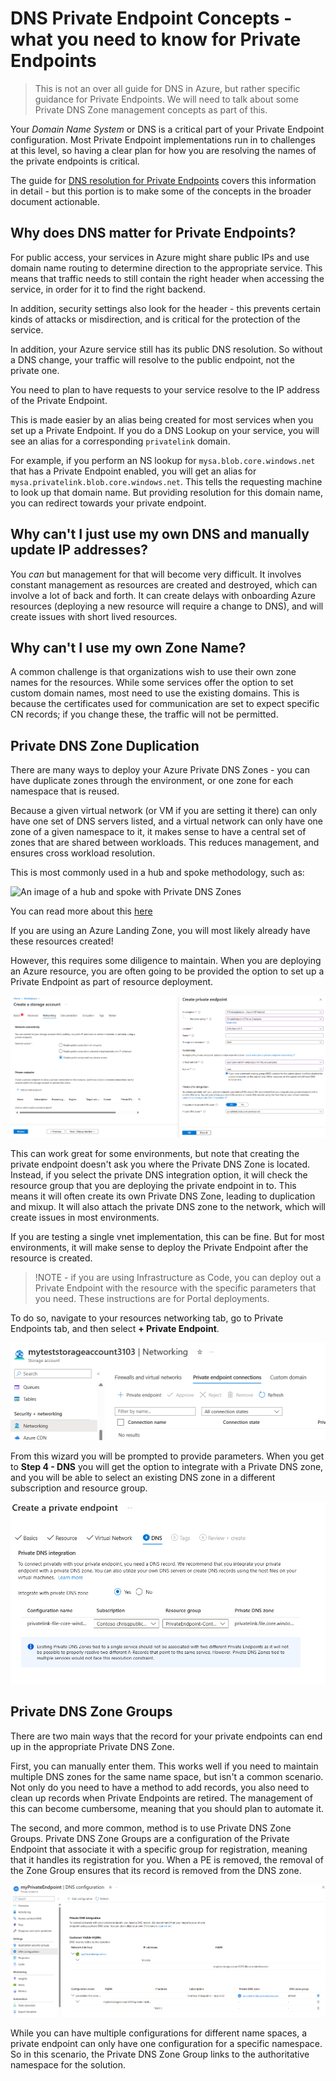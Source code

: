 # DNS Private Endpoint Concepts -  what you need to know for Private Endpoints

> This is not an over all guide for DNS in Azure, but rather specific guidance for Private Endpoints.  We will need to talk about some Private DNS Zone management concepts as part of this.

Your *Domain Name System* or DNS is a critical part of your Private Endpoint configuration.  Most Private Endpoint implementations run in to challenges at this level, so having a clear plan for how you are resolving the names of the private endpoints is critical.

The guide for [DNS resolution for Private Endpoints](https://learn.microsoft.com/azure/private-link/private-endpoint-dns) covers this information in detail - but this portion is to make some of the concepts in the broader document actionable.

## Why does DNS matter for Private Endpoints?

For public access, your services in Azure might share public IPs and use domain name routing to determine direction to the appropriate service.  This means that traffic needs to still contain the right header when accessing the service, in order for it to find the right backend.

In addition, security settings also look for the header - this prevents certain kinds of attacks or misdirection, and is critical for the protection of the service.

In addition, your Azure service still has its public DNS resolution.  So without a DNS change, your traffic will resolve to the public endpoint, not the private one.

You need to plan to have requests to your service resolve to the IP address of the Private Endpoint.

This is made easier by an alias being created for most services when you set up a Private Endpoint.  If you do a DNS Lookup on your service, you will see an alias for a corresponding `privatelink` domain.

For example, if you perform an NS lookup for `mysa.blob.core.windows.net` that has a Private Endpoint enabled, you will get an alias for `mysa.privatelink.blob.core.windows.net`.  This tells the requesting machine to look up that domain name.  But providing resolution for this domain name, you can redirect towards your private endpoint.

## Why can't I just use my own DNS and manually update IP addresses?

You *can* but management for that will become very difficult.  It involves constant management as resources are created and destroyed, which can involve a lot of back and forth.  It can create delays with onboarding Azure resources (deploying a new resource will require a change to DNS), and will create issues with short lived resources.

## Why can't I use my own Zone Name?

A common challenge is that organizations wish to use their own zone names for the resources.  While some services offer the option to set custom domain names, most need to use the existing domains.  This is because the certificates used for communication are set to expect specific CN records; if you change these, the traffic will not be permitted.

## Private DNS Zone Duplication

There are many ways to deploy your Azure Private DNS Zones - you can have duplicate zones through the environment, or one zone for each namespace that is reused.

Because a given virtual network (or VM if you are setting it there) can only have one set of DNS servers listed, and a virtual network can only have one zone of a given namespace to it, it makes sense to have a central set of zones that are shared between workloads.  This reduces management, and ensures cross workload resolution.

This is most commonly used in a hub and spoke methodology, such as:

![An image of a hub and spoke with Private DNS Zones](https://learn.microsoft.com/azure/architecture/guide/networking/images/private-link-hub-spoke-network-basic-hub-spoke-diagram.png)

You can read more about this [here](https://learn.microsoft.com/azure/architecture/guide/networking/private-link-hub-spoke-network)

If you are using an Azure Landing Zone, you will most likely already have these resources created!

However, this requires some diligence to maintain.  When you are deploying an Azure resource, you are often going to be provided the option to set up a Private Endpoint as part of resource deployment.

![An image of how to create a private IP with the resource](img/Creating-PE-with-resources.png)

This can work great for some environments, but note that creating the private endpoint doesn't ask you where the Private DNS Zone is located.  Instead, if you select the private DNS integration option, it will check the resource group that you are deploying the private endpoint in to.  This means it will often create its own Private DNS Zone, leading to duplication and mixup.  It will also attach the private DNS zone to the network, which will create issues in most environments.

If you are testing a single vnet implementation, this can be fine.  But for most environments, it will make sense to deploy the Private Endpoint after the resource is created.

>!NOTE - if you are using Infrastructure as Code, you can deploy out a Private Endpoint with the resource with the specific parameters that you need.  These instructions are for Portal deployments.

To do so, navigate to your resources networking tab, go to Private Endpoints tab, and then select **+ Private Endpoint**.

![An image of the Storage Account, Networking, Private Endpoints screen](img/dns-make-PE-1.png)

From this wizard you will be prompted to provide parameters.  When you get to **Step 4 - DNS** you will get the option to integrate with a Private DNS zone, and you will be able to select an existing DNS zone in a different subscription and resource group.

![An image of the Step 4 DNS screen from creating a Private Endpoint](img/dns-make-PE-2.png)

## Private DNS Zone Groups

There are two main ways that the record for your private endpoints can end up in the appropriate Private DNS Zone.

First, you can manually enter them.  This works well if you need to maintain multiple DNS zones for the same name space, but isn't a common scenario.  Not only do you need to have a method to add records, you also need to clean up records when Private Endpoints are retired.  The management of this can become cumbersome, meaning that you should plan to automate it.

The second, and more common, method is to use Private DNS Zone Groups.  Private DNS Zone Groups are a configuration of the Private Endpoint that associate it with a specific group for registration, meaning that it handles its registration for you.  When a PE is removed, the removal of the Zone Group ensures that its record is removed from the DNS zone.

![An image of the DNS configuration screen of a private endpoint](img/dns-zone-groups.png)

While you can have multiple configurations for different name spaces, a private endpoint can only have one configuration for a specific namespace.  So in this scenario, the Private DNS Zone Group links to the authoritative namespace for the solution.
